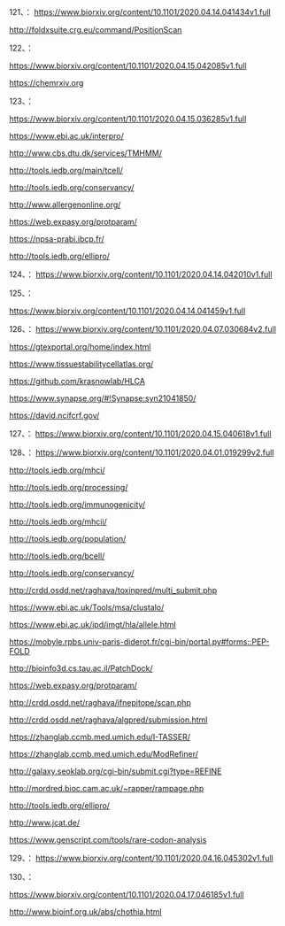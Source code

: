 






121、：
https://www.biorxiv.org/content/10.1101/2020.04.14.041434v1.full


http://foldxsuite.crg.eu/command/PositionScan



122、：

https://www.biorxiv.org/content/10.1101/2020.04.15.042085v1.full


https://chemrxiv.org



123、：

https://www.biorxiv.org/content/10.1101/2020.04.15.036285v1.full


https://www.ebi.ac.uk/interpro/


http://www.cbs.dtu.dk/services/TMHMM/


http://tools.iedb.org/main/tcell/


http://tools.iedb.org/conservancy/


http://www.allergenonline.org/


https://web.expasy.org/protparam/


https://npsa-prabi.ibcp.fr/


http://tools.iedb.org/ellipro/



124、：
https://www.biorxiv.org/content/10.1101/2020.04.14.042010v1.full



125、：

https://www.biorxiv.org/content/10.1101/2020.04.14.041459v1.full



126、：
https://www.biorxiv.org/content/10.1101/2020.04.07.030684v2.full


https://gtexportal.org/home/index.html



https://www.tissuestabilitycellatlas.org/


https://github.com/krasnowlab/HLCA


https://www.synapse.org/#!Synapse:syn21041850/


https://david.ncifcrf.gov/


127、：
https://www.biorxiv.org/content/10.1101/2020.04.15.040618v1.full

128、：
https://www.biorxiv.org/content/10.1101/2020.04.01.019299v2.full


http://tools.iedb.org/mhci/


http://tools.iedb.org/processing/


http://tools.iedb.org/immunogenicity/



http://tools.iedb.org/mhcii/


http://tools.iedb.org/population/


http://tools.iedb.org/bcell/



http://tools.iedb.org/conservancy/


http://crdd.osdd.net/raghava/toxinpred/multi_submit.php


https://www.ebi.ac.uk/Tools/msa/clustalo/


https://www.ebi.ac.uk/ipd/imgt/hla/allele.html



https://mobyle.rpbs.univ-paris-diderot.fr/cgi-bin/portal.py#forms::PEP-FOLD



http://bioinfo3d.cs.tau.ac.il/PatchDock/



https://web.expasy.org/protparam/


http://crdd.osdd.net/raghava/ifnepitope/scan.php



http://crdd.osdd.net/raghava/algpred/submission.html


https://zhanglab.ccmb.med.umich.edu/I-TASSER/




https://zhanglab.ccmb.med.umich.edu/ModRefiner/



http://galaxy.seoklab.org/cgi-bin/submit.cgi?type=REFINE



http://mordred.bioc.cam.ac.uk/~rapper/rampage.php


http://tools.iedb.org/ellipro/


http://www.jcat.de/


https://www.genscript.com/tools/rare-codon-analysis


129、：
https://www.biorxiv.org/content/10.1101/2020.04.16.045302v1.full

130、：

https://www.biorxiv.org/content/10.1101/2020.04.17.046185v1.full


http://www.bioinf.org.uk/abs/chothia.html



